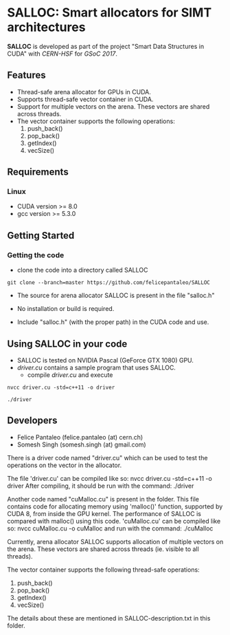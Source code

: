 
# SALLOC: Smart allocators for SIMT architectures 

**SALLOC** is developed as part of the project "Smart Data Structures in CUDA" with _CERN-HSF_ for _GSoC 2017_.

## Features

- Thread-safe arena allocator for GPUs in CUDA.
- Supports thread-safe vector container in CUDA.
- Support for multiple vectors on the arena. These vectors are shared across threads.
- The vector container supports the following operations:
    1. push_back()
    2. pop_back()
    3. getIndex()
    4. vecSize() 

## Requirements

### Linux

- CUDA version >= 8.0
- gcc version >= 5.3.0

## Getting Started

### Getting the code

- clone the code into a directory called SALLOC
```
git clone --branch=master https://github.com/felicepantaleo/SALLOC
```
- The source for arena allocator SALLOC is present in the file "salloc.h"

- No installation or build is required. 

- Include "salloc.h" (with the proper path) in the CUDA code and use.

## Using SALLOC in your code

- SALLOC is tested on NVIDIA Pascal (GeForce GTX 1080) GPU.
- *driver.cu* contains a sample program that uses SALLOC.
    - compile *driver.cu* and execute
```    
nvcc driver.cu -std=c++11 -o driver

./driver
```

## Developers

- Felice Pantaleo (felice.pantaleo (at) cern.ch)
- Somesh Singh (somesh.singh (at) gmail.com)


 



There is a driver code named "driver.cu" which can be used to test the operations on the vector in the allocator.

The file 'driver.cu' can be compiled like so:
	nvcc driver.cu -std=c++11 -o driver
After compiling, it should be run with the command: 
	./driver	


Another code named "cuMalloc.cu" is present in the folder. This file contains code for allocating memory using 'malloc()' function, supported by CUDA 8, from inside the GPU kernel.  The performance of SALLOC is compared with malloc() using this code. 
'cuMalloc.cu' can be compiled like so:
	nvcc cuMalloc.cu -o cuMalloc
 and run with the command: 
	./cuMalloc
 
Currently, arena allocator SALLOC supports allocation of multiple vectors on the arena. 
These vectors are shared  across threads (ie. visible to all threads).
 
The vector container supports the following thread-safe operations:
1. push_back()
2. pop_back()
3. getIndex()
4. vecSize()

The details about these are mentioned in SALLOC-description.txt in this folder.
